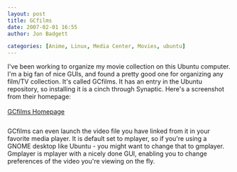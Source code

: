 ```yaml
---
layout: post
title: GCfilms
date: 2007-02-01 16:55
author: Jon Badgett

categories: [Anime, Linux, Media Center, Movies, ubuntu]
---
```

I've been working to organize my movie collection on this Ubuntu computer.  I'm a big fan of nice GUIs, and found a pretty good one for organizing any film/TV collection.  It's called GCfilms.  It has an entry in the Ubuntu repository, so installing it is a cinch through Synaptic.   Here's a screenshot from their homepage:<br /><br /><a href="http://home.gna.org/gcfilms/">GCfilms Homepage</a><a onblur="try {parent.deselectBloggerImageGracefully();} catch(e) {}" href="http://bp3.blogger.com/_D1O7K_QiCIk/RcJiqW6CawI/AAAAAAAAAAw/8ZHgbNcFIR8/s1600-h/screen1_en.png"><img style="margin: 0px auto 10px; display: block; text-align: center; cursor: pointer;" src="http://bp3.blogger.com/_D1O7K_QiCIk/RcJiqW6CawI/AAAAAAAAAAw/8ZHgbNcFIR8/s320/screen1_en.png" alt="" id="BLOGGER_PHOTO_ID_5026688613941930754" border="0" /></a><br />GCfilms can even launch the video file you have linked from it in your favorite media player.  It is default set to mplayer, so if you're using a GNOME desktop like Ubuntu - you might want to change that to gmplayer.  Gmplayer is mplayer with a nicely done GUI, enabling you to change preferences of the video you're viewing on the fly.<br /><a onblur="try {parent.deselectBloggerImageGracefully();} catch(e) {}" href="http://bp1.blogger.com/_D1O7K_QiCIk/RcJl426CaxI/AAAAAAAAAA8/tiejU7sjdyM/s1600-h/Screenshot.png"><img style="margin: 0px auto 10px; display: block; text-align: center; cursor: pointer;" src="http://bp1.blogger.com/_D1O7K_QiCIk/RcJl426CaxI/AAAAAAAAAA8/tiejU7sjdyM/s200/Screenshot.png" alt="" id="BLOGGER_PHOTO_ID_5026692161584917266" border="0" /></a>
